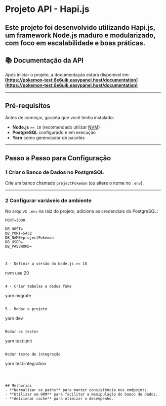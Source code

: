 # Projeto API - Hapi.js

Este projeto foi desenvolvido utilizando **Hapi.js**, um framework Node.js maduro e modularizado, com foco em escalabilidade e boas práticas.
---

## 📚 Documentação da API
Após iniciar o projeto, a documentação estará disponível em:  
**[https://pokemon-test.6e6ujk.easypanel.host/documentation](https://pokemon-test.6e6ujk.easypanel.host/documentation)**

---

## Pré-requisitos
Antes de começar, garanta que você tenha instalado:
- **Node.js** `>= 18` (recomendado utilizar [NVM](https://github.com/nvm-sh/nvm))
- **PostgreSQL** configurado e em execução
- **Yarn** como gerenciador de pacotes

---

##  Passo a Passo para Configuração

### 1 Criar o Banco de Dados no PostgreSQL
Crie um banco chamado `projectPokemon` (ou altere o nome no `.env`).

---

###  2 Configurar variáveis de ambiente
No arquivo `.env` na raiz do projeto, adicione as credenciais do PostgreSQL:

```env
PORT=3000

DB_HOST=
DB_PORT=5432
DB_NAME=projectPokemon
DB_USER=
DB_PASSWORD=



3 - Definir a versão do Node.js >= 18

```
nvm use 20

```

4 - Criar tabelas e dados fake

```
yarn migrate

```

5 - Rodar o projeto

```
yarn dev

```

Rodar os testes

```
yarn test:unit

```

Rodar teste de integração

```
yarn test:integration

```



## Melhorias
- **Normalizar os paths** para manter consistência nos endpoints.  
- **Utilizar um ORM** para facilitar a manipulação do banco de dados.   
- **Adicionar cache** para otimizar o desempenho.  